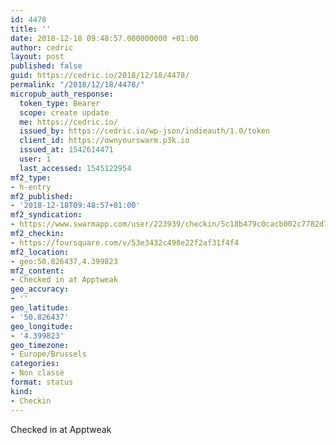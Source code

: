 ```yaml
---
id: 4478
title: ''
date: 2018-12-18 09:48:57.000000000 +01:00
author: cedric
layout: post
published: false
guid: https://cedric.io/2018/12/18/4478/
permalink: "/2018/12/18/4478/"
micropub_auth_response:
  token_type: Bearer
  scope: create update
  me: https://cedric.io/
  issued_by: https://cedric.io/wp-json/indieauth/1.0/token
  client_id: https://ownyourswarm.p3k.io
  issued_at: 1542614471
  user: 1
  last_accessed: 1545122954
mf2_type:
- h-entry
mf2_published:
- '2018-12-18T09:48:57+01:00'
mf2_syndication:
- https://www.swarmapp.com/user/223939/checkin/5c18b479c0cacb002c7782d7
mf2_checkin:
- https://foursquare.com/v/53e3432c498e22f2af31f4f4
mf2_location:
- geo:50.826437,4.399823
mf2_content:
- Checked in at Apptweak
geo_accuracy:
- ''
geo_latitude:
- '50.826437'
geo_longitude:
- '4.399823'
geo_timezone:
- Europe/Brussels
categories:
- Non classé
format: status
kind:
- Checkin
---
```

Checked in at Apptweak